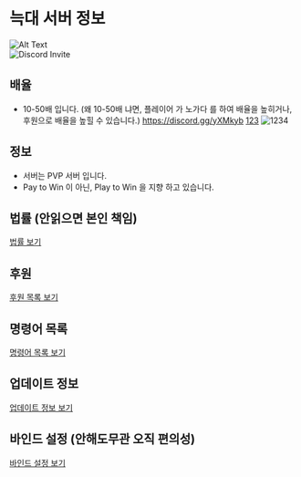 # 늑대 서버 정보
![Alt Text](https://i.imgur.com/fH1dk5D.gif)   
![Discord Invite](https://i.imgur.com/nDAnUwS.png)
## 배율
* 10-50배 입니다. (왜 10-50배 냐면, 플레이어 가 노가다 를 하여 배율을 높히거나, 후원으로 배율을 높힐 수 있습니다.)
https://discord.gg/yXMkyb
[123](https://discord.gg/yXMkyb)
![1234](https://discord.gg/yXMkyb)
## 정보
* 서버는 PVP 서버 입니다.
* Pay to Win 이 아닌, Play to Win 을 지향 하고 있습니다.

## 법률 (안읽으면 본인 책임)
[법률 보기](https://github.com/krwolf76/pepeserver/blob/master/%EC%84%9C%EB%B2%84%20%EB%B2%95%EB%A5%A0.md)

## 후원
[후원 목록 보기](https://github.com/krwolf76/wolfserver/blob/master/%ED%9B%84%EC%9B%90%20%EB%AA%A9%EB%A1%9D.md)

## 명령어 목록
[명령어 목록 보기](https://github.com/krwolf76/pepeserver/blob/master/%EB%AA%85%EB%A0%B9%EC%96%B4.md)

## 업데이트 정보
[업데이트 정보 보기](https://github.com/krwolf76/pepeserver/blob/master/%EC%84%9C%EB%B2%84%20%EC%97%85%EB%8D%B0%EC%9D%B4%ED%8A%B8%20%EC%A0%95%EB%B3%B4.md)

## 바인드 설정 (안해도무관 오직 편의성)
[바인드 설정 보기](https://github.com/krwolf76/pepeserver/blob/master/%EB%B0%94%EC%9D%B8%EB%93%9C.md)
